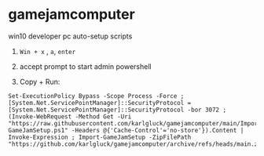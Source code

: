 # gamejamcomputer
win10 developer pc auto-setup scripts

1. `Win + x` , `a`, `enter`

2. accept prompt to start admin powershell

3. Copy + Run:

```
Set-ExecutionPolicy Bypass -Scope Process -Force ; [System.Net.ServicePointManager]::SecurityProtocol = [System.Net.ServicePointManager]::SecurityProtocol -bor 3072 ; (Invoke-WebRequest -Method Get -Uri "https://raw.githubusercontent.com/karlgluck/gamejamcomputer/main/Import-GameJamSetup.ps1" -Headers @{'Cache-Control'='no-store'}).Content | Invoke-Expression ; Import-GameJamSetup -ZipFilePath "https://github.com/karlgluck/gamejamcomputer/archive/refs/heads/main.zip"
```
